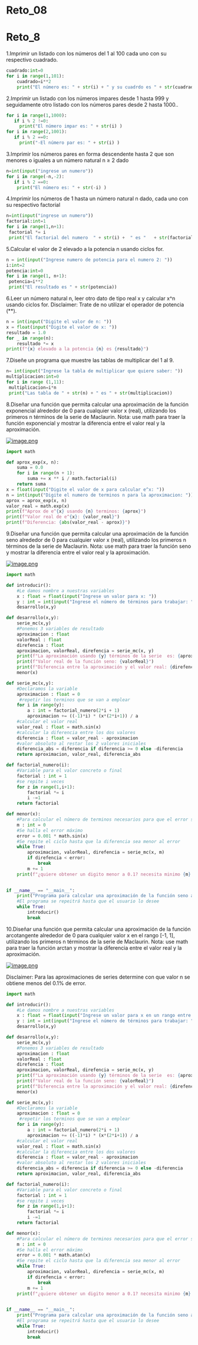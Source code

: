 # Reto_08
# Reto_8
1.Imprimir un listado con los números del 1 al 100 cada uno con su respectivo cuadrado.
```python
cuadrado:int=0
for i in range(1,101):
    cuadrado=i**2
    print("El número es: " + str(i) + " y su cuadrdo es " + str(cuadrado))  
```

2.Imprimir un listado con los números impares desde 1 hasta 999 y seguidamente otro listado con los números pares desde 2 hasta 1000..
```python
for i in range(1,1000):
   if i % 2 !=0:
     print("El número impar es: " + str(i) )  
for i in range(2,1001):
   if i % 2 ==0:
     print("-El número par es: " + str(i) )  
```

3.Imprimir los números pares en forma descendente hasta 2 que son menores o iguales a un número natural n ≥ 2 dado
```python
n=int(input("ingrese un numero"))
for i in range(-n,-2): 
   if i % 2 ==0:
    print("El número es: " + str(-i) )  
```

4.Imprimir los números de 1 hasta un número natural n dado, cada uno con su respectivo factorial
```python
n=int(input("ingrese un numero"))
factorial:int=1
for i in range(1,n+1): 
 factorial *= i
 print("El factorial del numero  " + str(i) +  " es "   + str(factorial)) 
```

5.Calcular el valor de 2 elevado a la potencia n usando ciclos for.
```python
n = int(input("Ingrese numero de potencia para el numero 2: "))
i:int=2
potencia:int=0
for i in range(1, n+1):
 potencia=i**2
 print("El resultado es " + str(potencia)) 
```

6.Leer un número natural n, leer otro dato de tipo real x y calcular x^n usando ciclos for. Disclaimer: Trate de no utilizar el operador de potencia (**).
```python
n = int(input("Digite el valor de n: "))
x = float(input("Digite el valor de x: "))
resultado = 1.0
for _ in range(n):
    resultado *= x
print(f"{x} elevado a la potencia {n} es {resultado}")
```
7.Diseñe un programa que muestre las tablas de multiplicar del 1 al 9.
```python
n= int(input("Ingrese la tabla de multiplicar que quiere saber: "))
multiplicacion:int=0
for i in range (1,11):
 multiplicacion=i*n
 print("Las tabla de " + str(n) + " es " + str(multiplicacion)) 
```

8.Diseñar una función que permita calcular una aproximación de la función exponencial alrededor de 0 para cualquier valor x (real), utilizando los primeros n términos de la serie de Maclaurin. Nota: use math para traer la función exponencial y mostrar la diferencia entre el valor real y la aproximación.

[![image.png](https://i.postimg.cc/brc6HGX7/image.png)](https://postimg.cc/hzsbKtts)
```python
import math

def aprox_exp(x, n):
    suma = 0.0
    for i in range(n + 1):
        suma += x ** i / math.factorial(i)
    return suma
x = float(input("Digite el valor de x para calcular e^x: "))
n = int(input("Digite el numero de terminos n para la aproximacion: "))
aprox = aprox_exp(x, n)
valor_real = math.exp(x)
print(f"Aprox de e^{x} usando {n} terminos: {aprox}")
print(f"Valor real de e^{x}: {valor_real}")
print(f"Diferencia: {abs(valor_real - aprox)}")
```
9.Diseñar una función que permita calcular una aproximación de la función seno alrededor de 0 para cualquier valor x (real), utilizando los primeros n términos de la serie de Maclaurin. Nota: use math para traer la función seno y mostrar la diferencia entre el valor real y la aproximación.

[![image.png](https://i.postimg.cc/v8rXwZwm/image.png)](https://postimg.cc/MXG1yxTk)

```python
import math

def introducir():
    #Le damos nombre a nuestras variables
    x : float = float(input("Ingrese un valor para x: "))
    y : int = int(input("Ingrese el número de términos para trabajar: "))
    desarrollo(x,y)

def desarrollo(x,y):
    serie_mc(x,y)
    #Ponemos 3 variables de resultado
    aproximacion : float
    valorReal : float
    direfencia : float
    aproximacion, valorReal, direfencia = serie_mc(x, y)
    print(f"La aproximación usando {y} términos de la serie  es: {aproximacion}")
    print(f"Valor real de la función seno: {valorReal}")
    print(f"Diferencia entre la aproximación y el valor real: {direfencia}")
    menor(x)

def serie_mc(x,y):
    #Declaramos la variable
    aproximacion : float = 0
     #repetir los terminos que se van a emplear
    for i in range(y):
        a : int = factorial_numero(2*i + 1)
        aproximacion += ((-1)*i) * (x*(2*i+1)) / a
    #calcular el valor real
    valor_real : float = math.sin(x)
    #calcular la diferencia entre los dos valores
    diferencia : float = valor_real - aproximacion
    #valor absoluto al restar los 2 valores iniciales
    diferencia_abs = diferencia if diferencia >= 0 else -diferencia
    return aproximacion, valor_real, diferencia_abs

def factorial_numero(i):
    #Variable para el valor concreto o final
    factorial : int = 1
    #se repite i veces
    for z in range(1,i+1):
        factorial *= i
        i -=1
    return factorial

def menor(x):
    #Para calcular el número de terminos necesarios para que el error sea menor al 0.1%
    m : int = 0
    #Se halla el error máximo
    error = 0.001 * math.sin(x)
    #Se repite el ciclo hasta que la diferencia sea menor al error
    while True:
        aproximacion, valorReal, direfencia = serie_mc(x, m)
        if direfencia < error:
            break
        m += 1
    print(f"¿quiere obtener un digito menor a 0.1? necesita minimo {m} términos.")
        

if __name__ == "__main__":
    print("Programa para calcular una aproximación de la función seno alrededor de 0 para cualquier valor x (real), utilizando los primeros y términos de la serie de serie_mc.")
    #El programa se repeitrá hasta que el usuario lo desee
    while True:
        introducir()
        break
```

10.Diseñar una función que permita calcular una aproximación de la función arcotangente alrededor de 0 para cualquier valor x en el rango [-1, 1], utilizando los primeros n términos de la serie de Maclaurin. Nota: use math para traer la función arctan y mostrar la diferencia entre el valor real y la aproximación.

[![image.png](https://i.postimg.cc/DfBj4NWd/image.png)](https://postimg.cc/jCnQGZ4L)


Disclaimer: Para las aproximaciones de series determine con que valor n se obtiene menos del 0.1% de error.

```python
import math

def introducir():
    #Le damos nombre a nuestras variables
    x : float = float(input("Ingrese un valor para x en un rango entre -01 , 0.1: "))
    y : int = int(input("Ingrese el número de términos para trabajar: "))
    desarrollo(x,y)

def desarrollo(x,y):
    serie_mc(x,y)
    #Ponemos 3 variables de resultado
    aproximacion : float
    valorReal : float
    direfencia : float
    aproximacion, valorReal, direfencia = serie_mc(x, y)
    print(f"La aproximación usando {y} términos de la serie  es: {aproximacion}")
    print(f"Valor real de la función seno: {valorReal}")
    print(f"Diferencia entre la aproximación y el valor real: {direfencia}")
    menor(x)

def serie_mc(x,y):
    #Declaramos la variable
    aproximacion : float = 0
     #repetir los terminos que se van a emplear
    for i in range(y):
        a : int = factorial_numero(2*i + 1)
        aproximacion += ((-1)*i) * (x*(2*i+1)) / a
    #calcular el valor real
    valor_real : float = math.sin(x)
    #calcular la diferencia entre los dos valores
    diferencia : float = valor_real - aproximacion
    #valor absoluto al restar los 2 valores iniciales
    diferencia_abs = diferencia if diferencia >= 0 else -diferencia
    return aproximacion, valor_real, diferencia_abs

def factorial_numero(i):
    #Variable para el valor concreto o final
    factorial : int = 1
    #se repite i veces
    for z in range(1,i+1):
        factorial *= i
        i -=1
    return factorial

def menor(x):
    #Para calcular el número de terminos necesarios para que el error sea menor al 0.1%
    m : int = 0
    #Se halla el error máximo
    error = 0.001 * math.atan(x)
    #Se repite el ciclo hasta que la diferencia sea menor al error
    while True:
        aproximacion, valorReal, direfencia = serie_mc(x, m)
        if direfencia < error:
            break
        m += 1
    print(f"¿quiere obtener un digito menor a 0.1? necesita minimo {m} términos.")
        

if __name__ == "__main__":
    print("Programa para calcular una aproximación de la función seno alrededor de 0 para cualquier valor x (real), utilizando los primeros y términos de la serie de serie_mc.")
    #El programa se repeitrá hasta que el usuario lo desee
    while True:
        introducir()
        break
```
